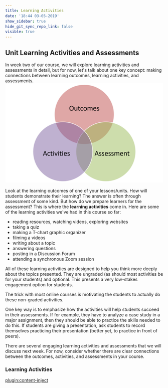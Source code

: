 ```yaml
---
title: Learning Activities
date: '18:44 03-05-2019'
show_sidebar: true
hide_git_sync_repo_link: false
visible: true
---
```


## Unit Learning Activities and Assessments

In week two of our course, we will explore learning activities and assessments in detail, but for now, let's talk about one key concept: making connections between learning outcomes, learning activities, and assessments.
![](oaa.png)

Look at the learning outcomes of one of your lessons/units.  How will students demonstrate their learning?  The answer is often through assessment of some kind.  But how do we prepare learners for the assessment?  This is where the **learning activities** come in.
Here are some of the learning activities we've had in this course so far:
- reading resources, watching videos, exploring websites
- taking a quiz
- making a T-chart graphic organizer
- filming a videos
- writing about a topic
- answering questions
- posting in a Discussion Forum
- attending a synchronous Zoom session

All of these learning activities are designed to help you think more deeply about the topics presented.  They are ungraded (as should most activities be for your students) and optional.  This presents a very low-stakes engagement option for students.

The trick with most online courses is motivating the students to actually do these non-graded activities.

One key way is to emphasize how the activities will help students succeed in their assessments.  If for example, they have to analyze a case study in a major assignment, then they should be able to practice the skills needed to do this.  If students are giving a presentation, ask students to record themselves practicing their presentation (better yet, to practice in front of peers).  

There are several engaging learning activities and assessments that we will discuss next week.  For now, consider whether there are clear connections between the outcomes, activities, and assessments in your course.

### Learning Activities
[plugin:content-inject](../_2-7)
